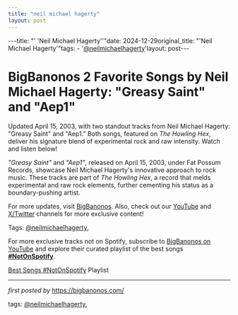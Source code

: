 ```yaml
---
title: "neil michael hagerty"
layout: post
---
```

---title: "' 'Neil Michael Hagerty''"date: 2024-12-29original_title: "'Neil Michael Hagerty'"tags:  - '[@neilmichaelhagerty](/tags/neilmichaelhagerty/)'layout: post---<!-- Title of the Post --><h1 >BigBanonos 2 Favorite Songs by Neil Michael Hagerty: "Greasy Saint" and "Aep1"</h1> <!-- Introductory Text --><p >Updated April 15, 2003, with two standout tracks from Neil Michael Hagerty: "Greasy Saint" and "Aep1." Both songs, featured on *The Howling Hex*, deliver his signature blend of experimental rock and raw intensity. Watch and listen below!</p> <!-- Song Information --><div > <p><em>"Greasy Saint"</em> and <em>"Aep1"</em>, released on April 15, 2003, under Fat Possum Records, showcase Neil Michael Hagerty's innovative approach to rock music. These tracks are part of *The Howling Hex*, a record that melds experimental and raw rock elements, further cementing his status as a boundary-pushing artist.</p></div> <!-- Footer Links --><div > <p>For more updates, visit <a href="https://bigbanonos.com/" target="_blank">BigBanonos</a>. Also, check out our <a href="https://www.youtube.com/[@BigBanonos](/tags/BigBanonos/)" target="_blank">YouTube</a> and <a href="https://x.com/bigbanonos" target="_blank">X/Twitter</a> channels for more exclusive content!</p></div> <!-- Tags --><p >Tags: [@neilmichaelhagerty](/tags/neilmichaelhagerty/),</p><!--Subscribe and Playlist Links--><div>    <p>For more exclusive tracks not on Spotify, subscribe to <a href="https://www.youtube.com/[@BigBanonos](/tags/BigBanonos/)" target="_blank">BigBanonos on YouTube</a> and explore their curated playlist of the best songs <strong>[#NotOnSpotify](/tags/NotOnSpotify/)</strong>.</p>    <p><a href="https://www.youtube.com/playlist?list=PLtuNtuTatqI0kFahUCbtbfenC_ET5O_tr" target="_blank">Best Songs [#NotOnSpotify](/tags/NotOnSpotify/) Playlist<br /></a></p></div><hr /><p><em>first posted by</em> <a href="https://bigbanonos.com/" rel="noopener" target="_new">https://bigbanonos.com/</a></p><p>tags: [@neilmichaelhagerty](/tags/neilmichaelhagerty/),</p>